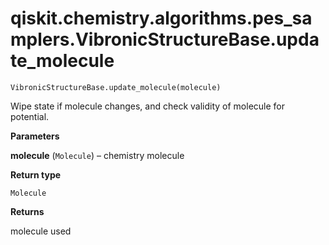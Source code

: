 # qiskit.chemistry.algorithms.pes\_samplers.VibronicStructureBase.update\_molecule

`VibronicStructureBase.update_molecule(molecule)`

Wipe state if molecule changes, and check validity of molecule for potential.

**Parameters**

**molecule** (`Molecule`) – chemistry molecule

**Return type**

`Molecule`

**Returns**

molecule used
